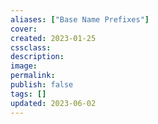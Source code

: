 ```yaml
---
aliases: ["Base Name Prefixes"]
cover: 
created: 2023-01-25
cssclass: 
description: 
image: 
permalink: 
publish: false
tags: []
updated: 2023-06-02
---
```


